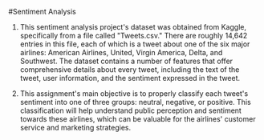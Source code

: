 #Sentiment Analysis

1. This sentiment analysis project's dataset was obtained from Kaggle, specifically from a file called "Tweets.csv." There are roughly 14,642 entries in this file, each of which is a tweet about one of the six major airlines: American Airlines, United, Virgin America, Delta, and Southwest. The dataset contains a number of features that offer comprehensive details about every tweet, including the text of the tweet, user information, and the sentiment expressed in the tweet.

2. This assignment's main objective is to properly classify each tweet's sentiment into one of three groups: neutral, negative, or positive. This classification will help understand public perception and sentiment towards these airlines, which can be valuable for the airlines' customer service and marketing strategies.
